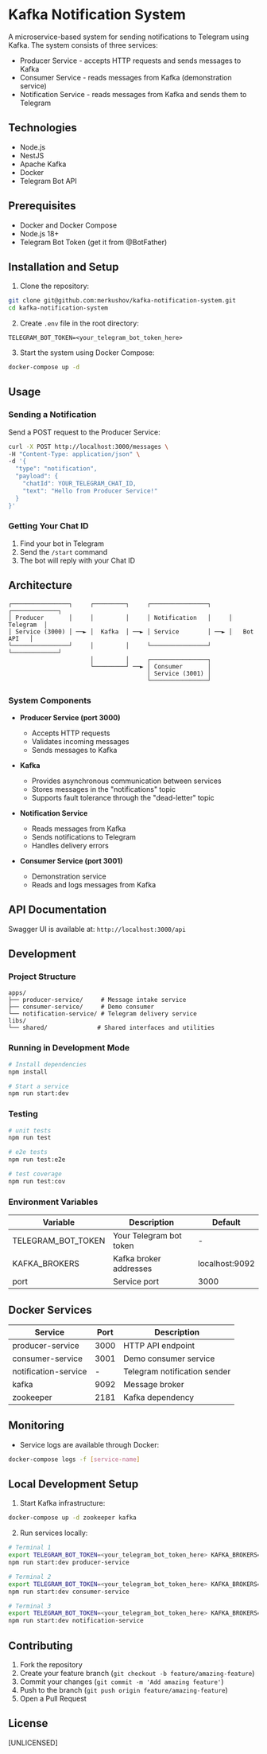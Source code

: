 # Kafka Notification System

A microservice-based system for sending notifications to Telegram using Kafka. The system consists of three services:
- Producer Service - accepts HTTP requests and sends messages to Kafka
- Consumer Service - reads messages from Kafka (demonstration service)
- Notification Service - reads messages from Kafka and sends them to Telegram

## Technologies

- Node.js
- NestJS
- Apache Kafka
- Docker
- Telegram Bot API

## Prerequisites

- Docker and Docker Compose
- Node.js 18+
- Telegram Bot Token (get it from @BotFather)

## Installation and Setup

1. Clone the repository:
```bash
git clone git@github.com:merkushov/kafka-notification-system.git
cd kafka-notification-system
```

2. Create `.env` file in the root directory:
```env
TELEGRAM_BOT_TOKEN=<your_telegram_bot_token_here>
```

3. Start the system using Docker Compose:
```bash
docker-compose up -d
```

## Usage

### Sending a Notification

Send a POST request to the Producer Service:

```bash
curl -X POST http://localhost:3000/messages \
-H "Content-Type: application/json" \
-d '{
  "type": "notification",
  "payload": {
    "chatId": YOUR_TELEGRAM_CHAT_ID,
    "text": "Hello from Producer Service!"
  }
}'
```

### Getting Your Chat ID

1. Find your bot in Telegram
2. Send the `/start` command
3. The bot will reply with your Chat ID

## Architecture

```
┌────────────────┐     ┌─────────┐     ┌────────────────┐     ┌─────────────┐
│ Producer       │     │         │     │ Notification   │     │   Telegram  │
│ Service (3000) │ ──► │  Kafka  │ ──► │ Service        │ ──► │   Bot API   │
└────────────────┘     │         │     └────────────────┘     └─────────────┘
                       │         │     ┌────────────────┐
                       └─────────┘ ──► │ Consumer       │
                                       │ Service (3001) │
                                       └────────────────┘
```

### System Components

- **Producer Service (port 3000)**
  - Accepts HTTP requests
  - Validates incoming messages
  - Sends messages to Kafka

- **Kafka**
  - Provides asynchronous communication between services
  - Stores messages in the "notifications" topic
  - Supports fault tolerance through the "dead-letter" topic

- **Notification Service**
  - Reads messages from Kafka
  - Sends notifications to Telegram
  - Handles delivery errors

- **Consumer Service (port 3001)**
  - Demonstration service
  - Reads and logs messages from Kafka

## API Documentation

Swagger UI is available at: `http://localhost:3000/api`

## Development

### Project Structure

```
apps/
├── producer-service/     # Message intake service
├── consumer-service/     # Demo consumer
└── notification-service/ # Telegram delivery service
libs/
└── shared/              # Shared interfaces and utilities
```

### Running in Development Mode

```bash
# Install dependencies
npm install

# Start a service
npm run start:dev
```

### Testing

```bash
# unit tests
npm run test

# e2e tests
npm run test:e2e

# test coverage
npm run test:cov
```

### Environment Variables

| Variable | Description | Default |
|----------|-------------|---------|
| TELEGRAM_BOT_TOKEN | Your Telegram bot token | - |
| KAFKA_BROKERS | Kafka broker addresses | localhost:9092 |
| port | Service port | 3000 |

## Docker Services

| Service | Port | Description |
|---------|------|-------------|
| producer-service | 3000 | HTTP API endpoint |
| consumer-service | 3001 | Demo consumer service |
| notification-service | - | Telegram notification sender |
| kafka | 9092 | Message broker |
| zookeeper | 2181 | Kafka dependency |

## Monitoring

- Service logs are available through Docker:
```bash
docker-compose logs -f [service-name]
```

## Local Development Setup

1. Start Kafka infrastructure:
```bash
docker-compose up -d zookeeper kafka
```

2. Run services locally:
```bash
# Terminal 1
export TELEGRAM_BOT_TOKEN=<your_telegram_bot_token_here> KAFKA_BROKERS=localhost:9092 PORT=3000
npm run start:dev producer-service

# Terminal 2
export TELEGRAM_BOT_TOKEN=<your_telegram_bot_token_here> KAFKA_BROKERS=localhost:9092 PORT=3001
npm run start:dev consumer-service

# Terminal 3
export TELEGRAM_BOT_TOKEN=<your_telegram_bot_token_here> KAFKA_BROKERS=localhost:9092 PORT=3002
npm run start:dev notification-service
```

## Contributing

1. Fork the repository
2. Create your feature branch (`git checkout -b feature/amazing-feature`)
3. Commit your changes (`git commit -m 'Add amazing feature'`)
4. Push to the branch (`git push origin feature/amazing-feature`)
5. Open a Pull Request

## License

[UNLICENSED]